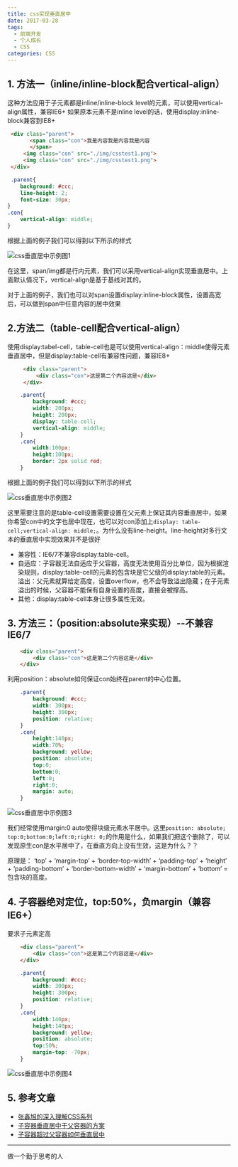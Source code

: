 ```yaml
---
title: css实现垂直居中
date: 2017-03-28
tags:
  - 前端开发
  - 个人成长
  - CSS
categories: CSS
---
```



## 1. 方法一（inline/inline-block配合vertical-align）

这种方法应用于子元素都是inline/inline-block level的元素，可以使用vertical-align属性，兼容IE6+ 如果原本元素不是inline level的话，使用display:inline-block兼容到IE8+

```html
 <div class="parent">
       <span class="con">我是内容我是内容我是内容
       </span>
     <img class="con" src="./img/csstest1.png">
     <img class="con" src="./img/csstest1.png">
 </div>
```

```css
 .parent{
    background: #ccc;
    line-height: 2;
    font-size: 30px;
}
.con{
    vertical-align: middle;
}
```
根据上面的例子我们可以得到以下所示的样式

![css垂直居中示例图1](/images/csstest1.PNG)

在这里，span/img都是行内元素，我们可以采用vertical-align实现垂直居中。上面默认情况下，vertical-align是基于基线对其的。


对于上面的例子，我们也可以对span设置display:inline-block属性，设置高宽后，可以做到span中任意内容的居中效果

## 2.方法二（table-cell配合vertical-align）

使用display:tabel-cell，table-cell也是可以使用vertical-align：middle使得元素垂直居中，但是display:table-cell有兼容性问题，兼容IE8+

```html
     <div class="parent">
         <div class="con">这是第二个内容这是</div>
     </div>
```

```css
    .parent{
        background: #ccc;
        width: 200px;
        height: 200px;
        display: table-cell;
        vertical-align: middle;
    }
    .con{
        width:100px;
        height:100px;
        border: 2px solid red;
    }
```
根据上面的例子我们可以得到以下所示的样式

![css垂直居中示例图2](/images/csstest2.PNG)

这里需要注意的是table-cell设置需要设置在父元素上保证其内容垂直居中，如果你希望con中的文字也居中现在，也可以对con添加上`display: table-cell;vertical-align: middle;`。为什么没有line-height。line-height对多行文本的垂直居中实现效果并不是很好

+ 兼容性：IE6/7不兼容display:table-cell。
+ 自适应：子容器无法自适应于父容器，高度无法使用百分比单位，因为根据渲染规则，display:table-cell的元素的包含块是它父级的display:table的元素。溢出：父元素就算给定高度，设置overflow，也不会导致溢出隐藏；在子元素溢出的时候，父容器不能保有自身设置的高度，直接会被撑高。
+ 其他：display:table-cell本身让很多属性无效。

## 3. 方法三：（position:absolute来实现）--不兼容IE6/7

```HTML
    <div class="parent">
        <div class="con">这是第二个内容这是</div>
    </div>
```

利用position：absolute如何保证con始终在parent的中心位置。

```css
    .parent{
        background: #ccc;
        width: 300px;
        height: 300px;
        position: relative;
    }
    .con{
        height:140px;
        width:70%;
        background: yellow;
        position: absolute; 
        top:0;
        bottom:0;
        left:0;
        right:0;
        margin: auto;
    }
```
![css垂直居中示例图3](/images/csstest3.PNG)

我们经常使用margin:0 auto使得块级元素水平居中。这里`position: absolute; top:0;bottom:0;left:0;right: 0;`的作用是什么，如果我们把这个删除了，可以发现原生con是水平居中了，在垂直方向上没有生效，这是为什么？？

原理是：
‘top’ + ‘margin-top’ + ‘border-top-width’ + ‘padding-top’ + ‘height’ + ‘padding-bottom’ + ‘border-bottom-width’ + ‘margin-bottom’ + ‘bottom’ = 包含块的高度。


## 4. 子容器绝对定位，top:50%，负margin（兼容IE6+）

要求子元素定高

```HTML
    <div class="parent">
        <div class="con">这是第二个内容这是</div>
    </div>
```

```css
    .parent{
        background: #ccc;
        width: 300px;
        height: 300px;
        position: relative;
    }
    .con{
        width:140px;
        height:140px;
        background: yellow;
        position: absolute;
        top:50%;
        margin-top: -70px;
    }
```

![css垂直居中示例图4](/images/csstest4.PNG)

## 5. 参考文章

+ [张鑫旭的深入理解CSS系列](http://www.imooc.com/u/197450/courses?sort=publish)
+ [子容器垂直居中于父容器的方案](https://segmentfault.com/a/1190000000381042)
+ [子容器超过父容器如何垂直居中](https://segmentfault.com/q/1010000000343188#a-1020000000343394)
---
做一个勤于思考的人